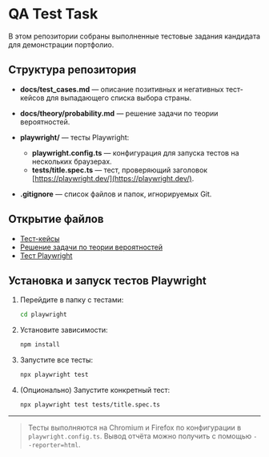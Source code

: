 # QA Test Task

В этом репозитории собраны выполненные тестовые задания кандидата для демонстрации портфолио.

## Структура репозитория

* **docs/test\_cases.md** — описание позитивных и негативных тест-кейсов для выпадающего списка выбора страны.
* **docs/theory/probability.md** — решение задачи по теории вероятностей.
* **playwright/** — тесты Playwright:

  * **playwright.config.ts** — конфигурация для запуска тестов на нескольких браузерах.
  * **tests/title.spec.ts** — тест, проверяющий заголовок [https://playwright.dev/](https://playwright.dev/).
* **.gitignore** — список файлов и папок, игнорируемых Git.

## Открытие файлов

* [Тест-кейсы](docs/test_cases.md)
* [Решение задачи по теории вероятностей](docs/theory/probability.md)
* [Тест Playwright](playwright/tests/title.spec.ts)

## Установка и запуск тестов Playwright

1. Перейдите в папку с тестами:

   ```bash
   cd playwright
   ```
2. Установите зависимости:

   ```bash
   npm install
   ```
3. Запустите все тесты:

   ```bash
   npx playwright test
   ```
4. (Опционально) Запустите конкретный тест:

   ```bash
   npx playwright test tests/title.spec.ts
   ```

---

> Тесты выполняются на Chromium и Firefox по конфигурации в `playwright.config.ts`. Вывод отчёта можно получить с помощью `--reporter=html`.
